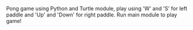 Pong game using Python and Turtle module, play using 'W' and 'S' for left paddle and 'Up' and 'Down' for right paddle. Run main module to play game!
